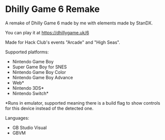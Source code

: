 # Dhilly Game 6 Remake
A remake of Dhilly Game 6 made by me with elements made by StanDX.

You can play it at https://dhillygame.uk/6

Made for Hack Club's events "Arcade" and "High Seas".

Supported platforms:
* Nintendo Game Boy
* Super Game Boy for SNES
* Nintendo Game Boy Color
* Nintendo Game Boy Advance
* Web*
* Nintendo 3DS*
* Nintendo Switch*

*Runs in emulator, supported meaning there is a build flag to show controls for this device instead of the detected one.

Languages:
* GB Studio Visual
* GBVM
